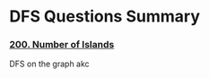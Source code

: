 # DFS Questions Summary

### [200. Number of Islands](https://leetcode.com/problems/number-of-islands/)  
DFS on the graph  akc 
